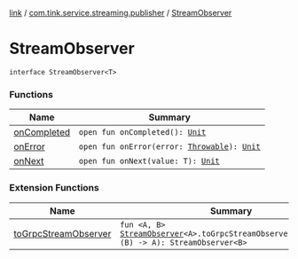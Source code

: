 [link](../../index.md) / [com.tink.service.streaming.publisher](../index.md) / [StreamObserver](./index.md)

# StreamObserver

`interface StreamObserver<T>`

### Functions

| Name | Summary |
|---|---|
| [onCompleted](on-completed.md) | `open fun onCompleted(): `[`Unit`](https://kotlinlang.org/api/latest/jvm/stdlib/kotlin/-unit/index.html) |
| [onError](on-error.md) | `open fun onError(error: `[`Throwable`](https://kotlinlang.org/api/latest/jvm/stdlib/kotlin/-throwable/index.html)`): `[`Unit`](https://kotlinlang.org/api/latest/jvm/stdlib/kotlin/-unit/index.html) |
| [onNext](on-next.md) | `open fun onNext(value: T): `[`Unit`](https://kotlinlang.org/api/latest/jvm/stdlib/kotlin/-unit/index.html) |

### Extension Functions

| Name | Summary |
|---|---|
| [toGrpcStreamObserver](../to-grpc-stream-observer.md) | `fun <A, B> `[`StreamObserver`](./index.md)`<A>.toGrpcStreamObserver(converter: (B) -> A): StreamObserver<B>` |
